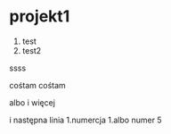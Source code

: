 # projekt1

1. test
5. test2

ssss

cośtam cośtam

albo i więcej


i następna linia
1.numercja
1.albo numer 5